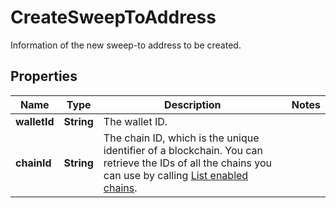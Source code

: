 

# CreateSweepToAddress

Information of the new sweep-to address to be created.

## Properties

| Name | Type | Description | Notes |
|------------ | ------------- | ------------- | -------------|
|**walletId** | **String** | The wallet ID. |  |
|**chainId** | **String** | The chain ID, which is the unique identifier of a blockchain. You can retrieve the IDs of all the chains you can use by calling [List enabled chains](https://www.cobo.com/developers/v2/api-references/wallets/list-enabled-chains). |  |




